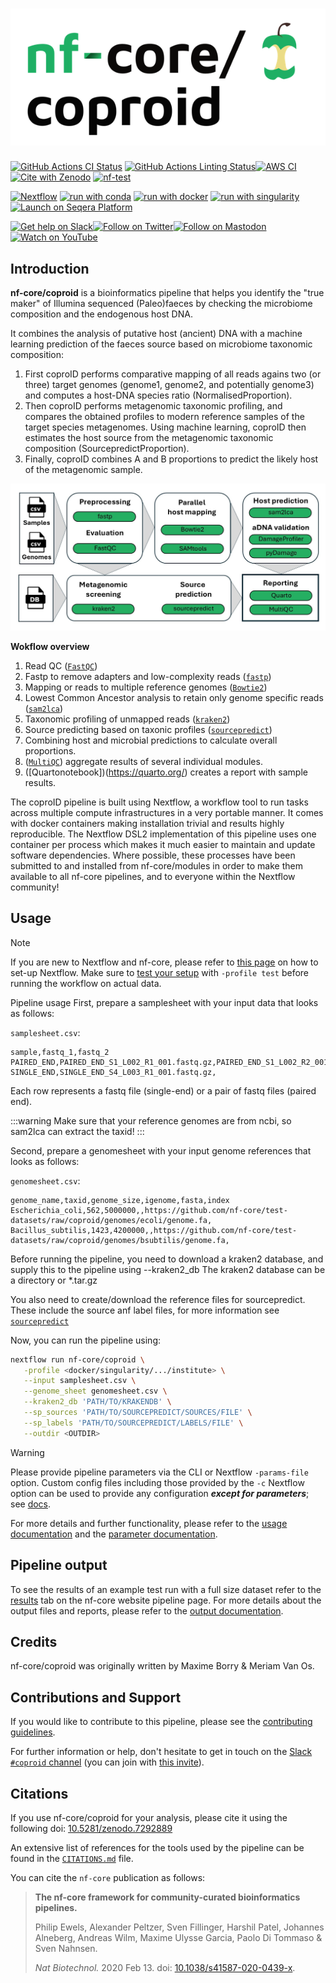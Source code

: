 <h1>
  <picture>
    <source media="(prefers-color-scheme: dark)" srcset="docs/images/nf-core-coproid_logo_dark.png">
    <img alt="nf-core/coproid" src="docs/images/nf-core-coproid_logo_light.png">
  </picture>
</h1>

[![GitHub Actions CI Status](https://github.com/nf-core/coproid/actions/workflows/ci.yml/badge.svg)](https://github.com/nf-core/coproid/actions/workflows/ci.yml)
[![GitHub Actions Linting Status](https://github.com/nf-core/coproid/actions/workflows/linting.yml/badge.svg)](https://github.com/nf-core/coproid/actions/workflows/linting.yml)[![AWS CI](https://img.shields.io/badge/CI%20tests-full%20size-FF9900?labelColor=000000&logo=Amazon%20AWS)](https://nf-co.re/coproid/results)[![Cite with Zenodo](http://img.shields.io/badge/DOI-10.5281/zenodo.7292889-1073c8?labelColor=000000)](https://doi.org/10.5281/zenodo.7292889)
[![nf-test](https://img.shields.io/badge/unit_tests-nf--test-337ab7.svg)](https://www.nf-test.com)

[![Nextflow](https://img.shields.io/badge/nextflow%20DSL2-%E2%89%A524.10.0-23aa62.svg)](https://www.nextflow.io/)
[![run with conda](http://img.shields.io/badge/run%20with-conda-3EB049?labelColor=000000&logo=anaconda)](https://docs.conda.io/en/latest/)
[![run with docker](https://img.shields.io/badge/run%20with-docker-0db7ed?labelColor=000000&logo=docker)](https://www.docker.com/)
[![run with singularity](https://img.shields.io/badge/run%20with-singularity-1d355c.svg?labelColor=000000)](https://sylabs.io/docs/)
[![Launch on Seqera Platform](https://img.shields.io/badge/Launch%20%F0%9F%9A%80-Seqera%20Platform-%234256e7)](https://cloud.seqera.io/launch?pipeline=https://github.com/nf-core/coproid)

[![Get help on Slack](http://img.shields.io/badge/slack-nf--core%20%23coproid-4A154B?labelColor=000000&logo=slack)](https://nfcore.slack.com/channels/coproid)[![Follow on Twitter](http://img.shields.io/badge/twitter-%40nf__core-1DA1F2?labelColor=000000&logo=twitter)](https://twitter.com/nf_core)[![Follow on Mastodon](https://img.shields.io/badge/mastodon-nf__core-6364ff?labelColor=FFFFFF&logo=mastodon)](https://mstdn.science/@nf_core)[![Watch on YouTube](http://img.shields.io/badge/youtube-nf--core-FF0000?labelColor=000000&logo=youtube)](https://www.youtube.com/c/nf-core)

## Introduction

**nf-core/coproid** is a bioinformatics pipeline that helps you identify the "true maker" of Illumina sequenced (Paleo)faeces by checking the microbiome composition and the endogenous host DNA.

It combines the analysis of putative host (ancient) DNA with a machine learning prediction of the faeces source based on microbiome taxonomic composition:

1. First coproID performs comparative mapping of all reads agains two (or three) target genomes (genome1, genome2, and potentially genome3) and computes a host-DNA species ratio (NormalisedProportion).
2. Then coproID performs metagenomic taxonomic profiling, and compares the obtained profiles to modern reference samples of the target species metagenomes. Using machine learning, coproID then estimates the host source from the metagenomic taxonomic composition (SourcepredictProportion).
3. Finally, coproID combines A and B proportions to predict the likely host of the metagenomic sample.

<!-- Workflow overview -->

![nf-core-coproid workflow overview](docs/images/coproid_workflow.jpg?raw=true "nf-core-coproid workflow overview")

**Wokflow overview**

1. Read QC ([`FastQC`](https://www.bioinformatics.babraham.ac.uk/projects/fastqc/))
1. Fastp to remove adapters and low-complexity reads ([`fastp`](https://doi.org/10.1002/imt2.107))
1. Mapping or reads to multiple reference genomes ([`Bowtie2`](https://bowtie-bio.sourceforge.net/bowtie2))
1. Lowest Common Ancestor analysis to retain only genome specific reads ([`sam2lca`](github.com/maxibor/sam2lca))
1. Taxonomic profiling of unmapped reads ([`kraken2`](https://ccb.jhu.edu/software/kraken2/))
1. Source predicting based on taxonic profiles ([`sourcepredict`](https://sourcepredict.readthedocs.io/))
1. Combining host and microbial predictions to calculate overall proportions.
1. ([`MultiQC`](http://multiqc.info/)) aggregate results of several individual modules.
1. ([Quartonotebook])(https://quarto.org/) creates a report with sample results.

The coproID pipeline is built using Nextflow, a workflow tool to run tasks across multiple compute infrastructures in a very portable manner. It comes with docker containers making installation trivial and results highly reproducible. The Nextflow DSL2 implementation of this pipeline uses one container per process which makes it much easier to maintain and update software dependencies. Where possible, these processes have been submitted to and installed from nf-core/modules in order to make them available to all nf-core pipelines, and to everyone within the Nextflow community!

## Usage

> [!NOTE]
> If you are new to Nextflow and nf-core, please refer to [this page](https://nf-co.re/docs/usage/installation) on how to set-up Nextflow. Make sure to [test your setup](https://nf-co.re/docs/usage/introduction#how-to-run-a-pipeline) with `-profile test` before running the workflow on actual data.

Pipeline usage
First, prepare a samplesheet with your input data that looks as follows:

`samplesheet.csv`:

```csv title="samplesheet.csv"
sample,fastq_1,fastq_2
PAIRED_END,PAIRED_END_S1_L002_R1_001.fastq.gz,PAIRED_END_S1_L002_R2_001.fastq.gz
SINGLE_END,SINGLE_END_S4_L003_R1_001.fastq.gz,
```

Each row represents a fastq file (single-end) or a pair of fastq files (paired end).

:::warning
Make sure that your reference genomes are from ncbi, so sam2lca can extract the taxid!
:::

Second, prepare a genomesheet with your input genome references that looks as follows:

`genomesheet.csv`:

```csv title="genomesheet.csv"
genome_name,taxid,genome_size,igenome,fasta,index
Escherichia_coli,562,5000000,,https://github.com/nf-core/test-datasets/raw/coproid/genomes/ecoli/genome.fa,
Bacillus_subtilis,1423,4200000,,https://github.com/nf-core/test-datasets/raw/coproid/genomes/bsubtilis/genome.fa,
```

Before running the pipeline, you need to download a kraken2 database, and supply this to the pipeline using --kraken2_db
The kraken2 database can be a directory or \*.tar.gz

You also need to create/download the reference files for sourcepredict. These include the source anf label files, for more information see [`sourcepredict`](https://sourcepredict.readthedocs.io/)

Now, you can run the pipeline using:

```bash
nextflow run nf-core/coproid \
   -profile <docker/singularity/.../institute> \
   --input samplesheet.csv \
   --genome_sheet genomesheet.csv \
   --kraken2_db 'PATH/TO/KRAKENDB' \
   --sp_sources 'PATH/TO/SOURCEPREDICT/SOURCES/FILE' \
   --sp_labels 'PATH/TO/SOURCEPREDICT/LABELS/FILE' \
   --outdir <OUTDIR>
```

> [!WARNING]
> Please provide pipeline parameters via the CLI or Nextflow `-params-file` option. Custom config files including those provided by the `-c` Nextflow option can be used to provide any configuration _**except for parameters**_;
> see [docs](https://nf-co.re/usage/configuration#custom-configuration-files).

For more details and further functionality, please refer to the [usage documentation](https://nf-co.re/coproid/usage) and the [parameter documentation](https://nf-co.re/coproid/parameters).

## Pipeline output

To see the results of an example test run with a full size dataset refer to the [results](https://nf-co.re/coproid/results) tab on the nf-core website pipeline page.
For more details about the output files and reports, please refer to the
[output documentation](https://nf-co.re/coproid/output).

## Credits

nf-core/coproid was originally written by Maxime Borry & Meriam Van Os.

<!-- We thank the following people for their extensive assistance in the development of this pipeline: -->

## Contributions and Support

If you would like to contribute to this pipeline, please see the [contributing guidelines](.github/CONTRIBUTING.md).

For further information or help, don't hesitate to get in touch on the [Slack `#coproid` channel](https://nfcore.slack.com/channels/coproid) (you can join with [this invite](https://nf-co.re/join/slack)).

## Citations

If you use nf-core/coproid for your analysis, please cite it using the following doi: [10.5281/zenodo.7292889](https://doi.org/10.5281/zenodo.7292889)

An extensive list of references for the tools used by the pipeline can be found in the [`CITATIONS.md`](CITATIONS.md) file.

You can cite the `nf-core` publication as follows:

> **The nf-core framework for community-curated bioinformatics pipelines.**
>
> Philip Ewels, Alexander Peltzer, Sven Fillinger, Harshil Patel, Johannes Alneberg, Andreas Wilm, Maxime Ulysse Garcia, Paolo Di Tommaso & Sven Nahnsen.
>
> _Nat Biotechnol._ 2020 Feb 13. doi: [10.1038/s41587-020-0439-x](https://dx.doi.org/10.1038/s41587-020-0439-x).

